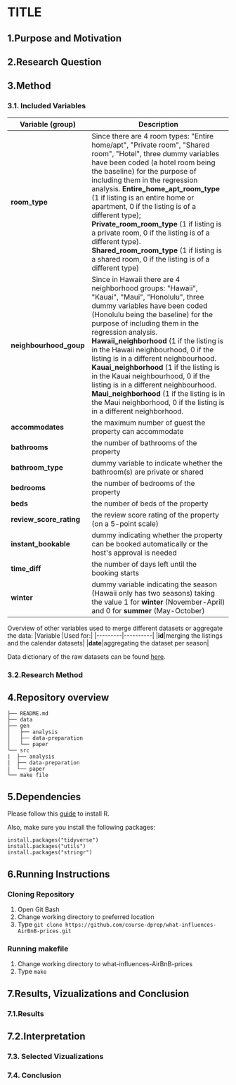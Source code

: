 # TITLE

## 1.Purpose and Motivation


## 2.Research Question

## 3.Method
### 3.1. Included Variables

|Variable (group) |Description|
|---------|----------|
|**room_type**|Since there are 4 room types: "Entire home/apt", "Private room", "Shared room", "Hotel", three dummy variables have been coded (a hotel room being the baseline) for the purpose of including them in the regression analysis. **Entire_home_apt_room_type** (1 if listing is an entire home or apartment, 0 if the listing is of a different type); **Private_room_room_type** (1 if listing is a private room, 0 if the listing is of a different type). **Shared_room_room_type** (1 if listing is a shared room, 0 if the listing is of a different type)|
|**neighbourhood_goup**|Since in Hawaii there are 4 neighborhood groups: "Hawaii", "Kauai", "Maui", "Honolulu", three dummy variables have been coded (Honolulu being the baseline) for the purpose of including them in the regression analysis. **Hawaii_neighborhood** (1 if the listing is in the Hawaii neighbourhood, 0 if the listing is in a different neighbourhood. **Kauai_neighborhood** (1 if the listing is in the Kauai neighbourhood, 0 if the listing is in a different neighbourhood. **Maui_neighborhood** (1 if the listing is in the Maui neighborhood, 0 if the listing is in a different neighborhood.|
|**accommodates**|the maximum number of guest the property can accommodate|
|**bathrooms**|the number of bathrooms of the property|
|**bathroom_type**|dummy variable to indicate whether the bathroom(s) are private or shared|
|**bedrooms**|the number of bedrooms of the property|
|**beds**|the number of beds of the property|
|**review_score_rating**|the review score rating of the property (on a 5-point scale)|
|**instant_bookable**|dummy indicating whether the property can be booked automatically or the host's approval is needed|
|**time_diff**|the number of days left until the booking starts|
|**winter**|dummy variable indicating the season (Hawaii only has two seasons) taking the value 1 for **winter** (November-April) and 0 for **summer** (May-October)|

Overview of other variables used to merge different datasets or aggregate the data:
|Variable |Used for:|
|---------|----------|
|**id**|merging the listings and the calendar datasets|
|**date**|aggregating the dataset per season|

Data dictionary of the raw datasets can be found [here](https://docs.google.com/spreadsheets/d/1iWCNJcSutYqpULSQHlNyGInUvHg2BoUGoNRIGa6Szc4/edit#gid=1322284596).

### 3.2.Research Method

## 4.Repository overview 
```
├── README.md
├── data
├── gen
│   ├── analysis
│   ├── data-preparation
│   └── paper
└── src
|  ├── analysis
|  ├── data-preparation
|  └── paper
└── make file
```

## 5.Dependencies
Please follow this [guide](https://tilburgsciencehub.com/building-blocks/configure-your-computer/statistics-and-computation/r/) to install R.

Also, make sure you install the following packages:
```
install.packages("tidyverse")
install.packages("utils")
install.packages("stringr")
```

## 6.Running Instructions

### Cloning Repository
1. Open Git Bash
2. Change working directory to preferred location
3. Type ```git clone https://github.com/course-dprep/what-influences-AirBnB-prices.git```

### Running makefile
1. Change working directory to what-influences-AirBnB-prices
2. Type ```make```

## 7.Results, Vizualizations and Conclusion

### 7.1.Results


## 7.2.Interpretation

### 7.3. Selected Vizualizations

### 7.4. Conclusion


